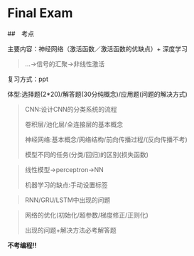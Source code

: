 # **Final Exam**

##　考点

主要内容：神经网络（激活函数／激活函数的优缺点）+ 深度学习

>   ...->信号的汇聚->非线性激活

复习方式：ppt

体型:选择题(2*20)/解答题(30分纯概念)/应用题(问题的解决方式)

>   CNN:设计CNN的分类系统的流程
>
>   卷积层/池化层/全连接层的基本概念
>
>   神经网络:基本概念/网络结构/前向传播过程/(反向传播不考)
>
>   模型不同的任务(分类/回归)的区别(损失函数)

>   线性模型->perceptron->NN
>
>   机器学习的缺点:手动设置标签

>   RNN/GRU/LSTM中出现的问题

>   网络的优化(初始化/超参数/梯度修正/正则化)
>
>   出现的问题+解决方法必考解答题

**不考编程!!**